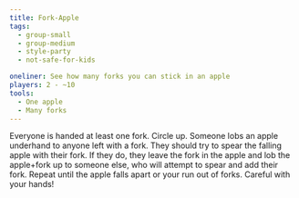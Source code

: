 ```yaml
---
title: Fork-Apple
tags:
  - group-small
  - group-medium
  - style-party
  - not-safe-for-kids

oneliner: See how many forks you can stick in an apple
players: 2 - ~10
tools:
  - One apple
  - Many forks
---
```

Everyone is handed at least one fork. Circle up. Someone lobs an apple underhand to anyone left with a fork. They should try to spear the falling apple with their fork. If they do, they leave the fork in the apple and lob the apple+fork up to someone else, who will attempt to spear and add their fork. Repeat until the apple falls apart or your run out of forks. Careful with your hands!
